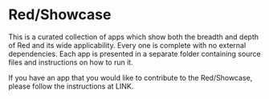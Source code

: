 # Red/Showcase

This is a curated collection of apps which show both the breadth and depth of Red and its wide applicability. Every one is complete with no external dependencies. Each app is presented in a separate folder containing source files and instructions on how to run it.

If you have an app that you would like to contribute to the Red/Showcase, please follow the instructions at LINK.

 